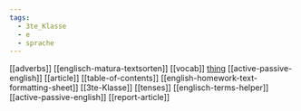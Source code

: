 ```yaml
---
tags:
  - 3te_Klasse
  - e
  - sprache
---
```

[[adverbs]]
[[englisch-matura-textsorten]]
[[vocab]]
[thing](https://www.ego4u.com/)
[[active-passive-english]]
[[article]]
[[table-of-contents]]
[[english-homework-text-formatting-sheet]]
[[3te-Klasse]]
[[tenses]]
[[englisch-terms-helper]]
[[active-passive-english]]
[[report-article]]